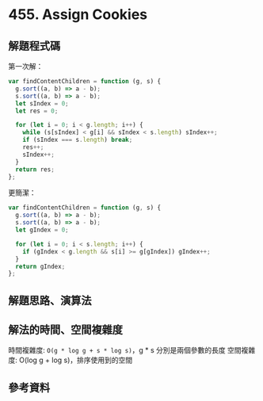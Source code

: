 # 455. Assign Cookies

## 解題程式碼

第一次解：

```javascript
var findContentChildren = function (g, s) {
  g.sort((a, b) => a - b);
  s.sort((a, b) => a - b);
  let sIndex = 0;
  let res = 0;

  for (let i = 0; i < g.length; i++) {
    while (s[sIndex] < g[i] && sIndex < s.length) sIndex++;
    if (sIndex === s.length) break;
    res++;
    sIndex++;
  }
  return res;
};
```

更簡潔：

```javascript
var findContentChildren = function (g, s) {
  g.sort((a, b) => a - b);
  s.sort((a, b) => a - b);
  let gIndex = 0;

  for (let i = 0; i < s.length; i++) {
    if (gIndex < g.length && s[i] >= g[gIndex]) gIndex++;
  }
  return gIndex;
};
```

## 解題思路、演算法

## 解法的時間、空間複雜度

時間複雜度: `O(g * log g + s * log s)`，g \* s 分別是兩個參數的長度
空間複雜度: O(log g + log s)，排序使用到的空間

## 參考資料
